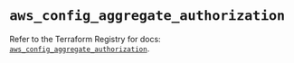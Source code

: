 # `aws_config_aggregate_authorization`

Refer to the Terraform Registry for docs: [`aws_config_aggregate_authorization`](https://registry.terraform.io/providers/hashicorp/aws/5.31.0/docs/resources/config_aggregate_authorization).
